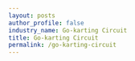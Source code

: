 ```yaml
---
layout: posts 
author_profile: false 
industry_name: Go-karting Circuit
title: Go-karting Circuit
permalink: /go-karting-circuit
---
```

